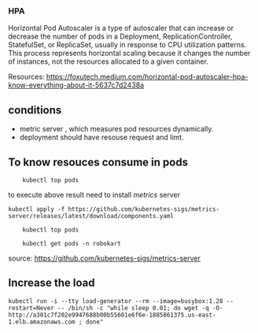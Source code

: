 
### HPA

Horizontal Pod Autoscaler is a type of autoscaler that can increase or decrease the number of pods in a Deployment, ReplicationController, StatefulSet, or ReplicaSet, usually in response to CPU utilization patterns. This process represents horizontal scaling because it changes the number of instances, not the resources allocated to a given container.


Resources:
https://foxutech.medium.com/horizontal-pod-autoscaler-hpa-know-everything-about-it-5637c7d2438a

## conditions
- metric server , which measures pod resources dynamically.
- deployment should have resouse request and limt.

## To know resouces consume in pods
```
    kubectl top pods
```

to execute above result need to install *metrics* server
```
kubectl apply -f https://github.com/kubernetes-sigs/metrics-server/releases/latest/download/components.yaml
```
```
    kubectl top pods
```
```
    kubectl get pods -n robokart
```
source: 
https://github.com/kubernetes-sigs/metrics-server

## Increase the load 
```
kubectl run -i --tty load-generator --rm --image=busybox:1.28 --restart=Never -- /bin/sh -c "while sleep 0.01; do wget -q -O- http://a301c7f202e9947688b00b55601e6f6e-1885861375.us-east-1.elb.amazonaws.com ; done"

```